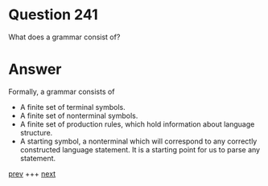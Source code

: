 
# Question 241



What does a grammar consist of? 


# Answer



Formally, a grammar consists of
*	 A finite set of terminal symbols.
*	 A finite set of nonterminal symbols.
*	 A finite set of production rules, which hold information about language structure.
*	 A starting symbol, a nonterminal which will correspond to any correctly constructed
language statement. It is a starting point for us to parse any statement.


[prev](240.md) +++ [next](242.md)
